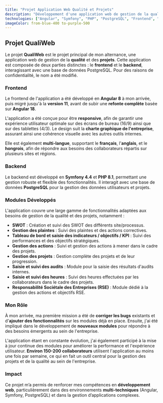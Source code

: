 ```yaml
---
title: "Projet Application Web Qualité et Projets"
description: "Développement d'une application web de gestion de la qualité et des projets pour une entreprise."
technologies: ["Angular", "Symfony", "PHP", "PostgreSQL", "Frontend", "Backend", "Multi-langue", "API Platform", "Docker", "Nginx"]
imageColor: from-blue-400 to-purple-500
---
```


## Projet QualiWeb

Le projet **QualiWeb** est le projet principal de mon alternance, une application web de gestion de la **qualité** et des **projets**. Cette application est composée de deux parties distinctes : le **frontend** et le **backend**, interagissant avec une base de données PostgreSQL. Pour des raisons de confidentialité, le nom a été modifié.

### Frontend

Le frontend de l'application a été développé en **Angular 8** à mon arrivée, puis migré jusqu'à la **version 11**, avant de subir une **refonte complète** basée sur **Angular 18**.

L'application a été conçue pour être **responsive**, afin de garantir une expérience utilisateur optimale sur des écrans de bureau (16/9) ainsi que sur des tablettes (4/3). Le design suit la **charte graphique de l'entreprise**, assurant ainsi une cohérence visuelle avec les autres outils internes.

Elle est également **multi-langue**, supportant le **français**, l'**anglais**, et le **hongrois**, afin de répondre aux besoins des collaborateurs répartis sur plusieurs sites et régions.

### Backend

Le backend est développé en **Symfony 4.4** et **PHP 8.1**, permettant une gestion robuste et flexible des fonctionnalités. Il interagit avec une base de données **PostgreSQL** pour la gestion des données utilisateurs et projets.

### Modules Développés

L'application couvre une large gamme de fonctionnalités adaptées aux besoins de gestion de la qualité et des projets, notamment :

- **SWOT** : Création et suivi des SWOT des différents site/processus.
- **Gestion des plaintes** : Suivi des plaintes et des actions correctives.
- **Tableau de bord et saisie des indicateurs / objectifs / KPI** : Suivi des performances et des objectifs stratégiques.
- **Gestion des actions** : Suivi et gestion des actions à mener dans le cadre des projets.
- **Gestion des projets** : Gestion complète des projets et de leur progression.
- **Saisie et suivi des audits** : Module pour la saisie des résultats d'audits internes.
- **Saisie et suivi des heures** : Suivi des heures effectuées par les collaborateurs dans le cadre des projets.
- **Responsabilité Sociétale des Entreprises (RSE)** : Module dédié à la gestion des actions et objectifs RSE.

### Mon Rôle

À mon arrivée, ma première mission a été de **corriger les bugs** existants et d'**ajouter des fonctionnalités** sur les modules déjà en place. Ensuite, j'ai été impliqué dans le développement de **nouveaux modules** pour répondre à des besoins émergents au sein de l'entreprise.

L'application étant en constante évolution, j'ai également participé à la mise à jour continue des modules pour améliorer la performance et l'expérience utilisateur. **Environ 150-200 collaborateurs** utilisent l'application au moins une fois par semaine, ce qui en fait un outil central pour la gestion des projets et de la qualité au sein de l'entreprise.

### Impact

Ce projet m’a permis de renforcer mes compétences en **développement web**, particulièrement dans des environnements **multi-techniques** (Angular, Symfony, PostgreSQL) et dans la gestion d’applications complexes.
